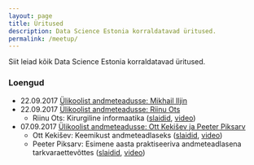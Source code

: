 ```yaml
---
layout: page
title: Üritused
description: Data Science Estonia korraldatavad üritused.
permalink: /meetup/
---
```


Siit leiad kõik Data Science Estonia korraldatavad üritused.

### Loengud


* 22.09.2017 [Ülikoolist andmeteadusse: Mikhail Iljin](https://www.facebook.com/events/146536032754919/)
* 22.09.2017 [Ülikoolist andmeteadusse: Riinu Ots](https://www.facebook.com/events/209419069595890)
  * Riinu Ots: Kirurgiline informaatika ([slaidid](/assets/slides/2017-09-22-riinu-ots.pdf), [video](https://www.youtube.com/watch?v=-BKk5Z9p32A))
* 07.09.2017 [Ülikoolist andmeteadusse: Ott Kekišev ja Peeter Piksarv](https://www.facebook.com/events/167333777145938/)
  * Ott Kekišev: Keemikust andmeteadlaseks ([slaidid](/assets/slides/2017-09-07-ott-kekisev.pdf), [video](https://www.youtube.com/watch?v=vFb1KdF0P9U))
  * Peeter Piksarv: Esimene aasta praktiseeriva andmeteadlasena tarkvaraettevõttes ([slaidid](/assets/slides/2017-09-07-peeter-piksarv.pdf), [video](https://www.youtube.com/watch?v=NB--Pj5gp5g))